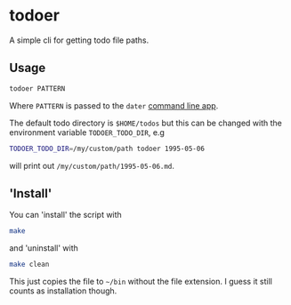 # todoer

A simple cli for getting todo file paths.

## Usage

```bash
todoer PATTERN
```

Where `PATTERN` is passed to the `dater` [command line app](https://github.com/TomPretty/dater).

The default todo directory is `$HOME/todos` but this can be changed with the
environment variable `TODOER_TODO_DIR`, e.g

```bash
TODOER_TODO_DIR=/my/custom/path todoer 1995-05-06
```

will print out `/my/custom/path/1995-05-06.md`.

## 'Install'

You can 'install' the script with

```bash
make
```

and 'uninstall' with

```bash
make clean
```

This just copies the file to `~/bin` without the file extension. I guess it
still counts as installation though.
